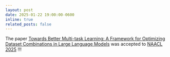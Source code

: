 ```yaml
---
layout: post
date: 2025-01-22 19:00:00-0600
inline: true
related_posts: false
---
```


The paper <a href="https://arxiv.org/abs/2412.11455">Towards Better Multi-task Learning: A Framework for Optimizing Dataset Combinations in Large Language Models</a> was accepted to <a href="https://2025.naacl.org/">NAACL 2025</a> !!!




